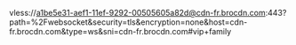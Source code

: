 vless://a1be5e31-aef1-11ef-9292-00505605a82d@cdn-fr.brocdn.com:443?path=%2Fwebsocket&security=tls&encryption=none&host=cdn-fr.brocdn.com&type=ws&sni=cdn-fr.brocdn.com#vip+family
